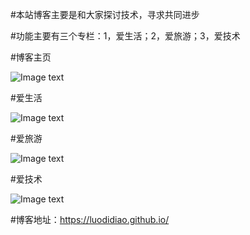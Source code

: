#本站博客主要是和大家探讨技术，寻求共同进步

#功能主要有三个专栏：1，爱生活；2，爱旅游；3，爱技术

#博客主页

![Image text](https://luodidiao.github.io/image/blog1.jpg)

#爱生活

![Image text](https://luodidiao.github.io/image/blog2.jpg)

#爱旅游

![Image text](https://luodidiao.github.io/image/blog4.jpg)

#爱技术

![Image text](https://luodidiao.github.io/image/blog3.jpg)

#博客地址：https://luodidiao.github.io/
